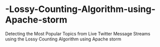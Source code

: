 # -Lossy-Counting-Algorithm-using-Apache-storm
Detecting the Most Popular Topics from Live Twitter Message Streams using the Lossy Counting Algorithm using Apache storm
